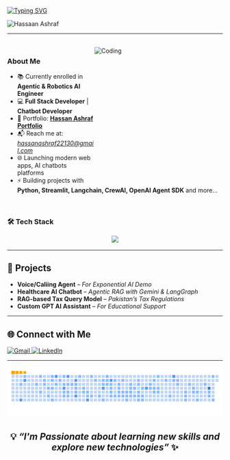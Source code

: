 [![Typing SVG](https://readme-typing-svg.demolab.com?font=Roboto+Slab&weight=500&size=27&duration=4000&pause=500&color=800080&center=true&vCenter=true&width=700&height=50&lines=✨+Hi%2C+I’m+Hassaan+Ashraf+–+AI+Engineer+%7C+Full‑Stack+Developer✨;%F0%9F%9A%80+Building+Scalable+AI+Solutions+%26+Apps+🚀)](https://git.io/typing-svg)



<p align="left"> 
  <img src="https://komarev.com/ghpvc/?username=Hassaan-AI-Flow&label=Profile%20views&color=CA0AB3&style=flat" alt="Hassaan Ashraf" /> 
</p>

---
 
</br>
<img align="right" alt="Coding" height="320" width="300" background="none" src="/image3.gif"/>

### About Me 

- 📚 Currently enrolled in **Agentic & Robotics AI Engineer**   
- 💻 **Full Stack Developer** | **Chatbot Developer**  
- 🔗 Portfolio: [**Hassan Ashraf Portfolio**](https://hassan-ai-flow.vercel.app/)
- 📬 Reach me at: *hassanashraf22130@gmail.com* 
- 🌐 Launching modern web apps, AI chatbots platforms
- ⚡ Building projects with **Python, Streamlit, Langchain, CrewAI, OpenAI Agent SDK** and more...

</br> 

### 🛠️ Tech Stack  
<div align="center">
  <img src="https://skillicons.dev/icons?i=python,ai,html,css,docker,git,github,markdown,figma,discord,linkedin" />
</div>  

---

<h2> 🎯 Projects </h2> 

- **Voice/Caliing Agent** – *For Exponential AI Demo*   
- **Healthcare AI Chatbot** – *Agentic RAG with Gemini & LangGraph*  
- **RAG-based Tax Query Model** – *Pakistan’s Tax Regulations*  
- **Custom GPT AI Assistant** – *For Educational Support*  

---

<h2> 🌐 Connect with Me </h2> 
<p align="left">
  <a href="mailto:hassanashraf22130@gmail.com" target="_blank">
    <img src="https://img.shields.io/badge/Gmail-D14836?style=flat&logo=gmail&logoColor=white" alt="Gmail" height="35" width="90" />
  </a>
  <a href="https://www.linkedin.com/in/hassan-ashraf-468a7333b" target="_blank">
    <img src="https://raw.githubusercontent.com/rahuldkjain/github-profile-readme-generator/master/src/images/icons/Social/linked-in-alt.svg" alt="LinkedIn" height="32" width="40" />
  </a>
</p>

---

<div align="center">
  
![snake gif](https://github.com/Hassaan-AI-Flow/Hassaan-AI-Flow/blob/main/ocean.gif)
  
  <div/>

### <h2 align="center">💡 *“I'm Passionate about learning new skills and explore new technologies”* ✨</h2>

